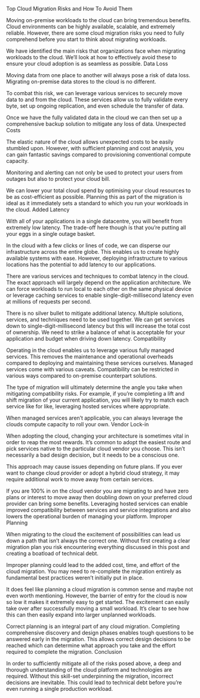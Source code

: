 Top Cloud Migration Risks and How To Avoid Them

Moving on-premise workloads to the cloud can bring tremendous benefits. Cloud environments can be highly available, scalable, and extremely reliable. However, there are some cloud migration risks you need to fully comprehend before you start to think about migrating workloads.

We have identified the main risks that organizations face when migrating workloads to the cloud. We’ll look at how to effectively avoid these to ensure your cloud adoption is as seamless as possible.
Data Loss

Moving data from one place to another will always pose a risk of data loss. Migrating on-premise data stores to the cloud is no different.

To combat this risk, we can leverage various services to securely move data to and from the cloud. These services allow us to fully validate every byte, set up ongoing replication, and even schedule the transfer of data.

Once we have the fully validated data in the cloud we can then set up a comprehensive backup solution to mitigate any loss of data.
Unexpected Costs

The elastic nature of the cloud allows unexpected costs to be easily stumbled upon. However, with sufficient planning and cost analysis, you can gain fantastic savings compared to provisioning conventional compute capacity.

Monitoring and alerting can not only be used to protect your users from outages but also to protect your cloud bill.

We can lower your total cloud spend by optimising your cloud resources to be as cost-efficient as possible. Planning this as part of the migration is ideal as it immediately sets a standard to which you run your workloads in the cloud.
Added Latency

With all of your applications in a single datacentre, you will benefit from extremely low latency. The trade-off here though is that you’re putting all your eggs in a single outage basket.

In the cloud with a few clicks or lines of code, we can disperse our infrastructure across the entire globe. This enables us to create highly available systems with ease. However, deploying infrastructure to various locations has the potential to add latency to our applications.

There are various services and techniques to combat latency in the cloud. The exact approach will largely depend on the application architecture. We can force workloads to run local to each other on the same physical device or leverage caching services to enable single-digit-millisecond latency even at millions of requests per second.

There is no silver bullet to mitigate additional latency. Multiple solutions, services, and techniques need to be used together. We can get services down to single-digit-millisecond latency but this will increase the total cost of ownership. We need to strike a balance of what is acceptable for your application and budget when driving down latency.
Compatibility

Operating in the cloud enables us to leverage various fully managed services. This removes the maintenance and operational overheads compared to deploying and maintaining these services ourselves. Managed services come with various caveats. Compatibility can be restricted in various ways compared to on-premise counterpart solutions.

The type of migration will ultimately determine the angle you take when mitigating compatibility risks. For example, if you’re completing a lift and shift migration of your current application, you will likely try to match each service like for like, leveraging hosted services where appropriate.

When managed services aren’t applicable, you can always leverage the clouds compute capacity to roll your own.
Vendor Lock-in

When adopting the cloud, changing your architecture is sometimes vital in order to reap the most rewards. It’s common to adopt the easiest route and pick services native to the particular cloud vendor you choose. This isn’t necessarily a bad design decision, but it needs to be a conscious one.

This approach may cause issues depending on future plans. If you ever want to change cloud provider or adopt a hybrid cloud strategy, it may require additional work to move away from certain services.

If you are 100% in on the cloud vendor you are migrating to and have zero plans or interest to move away then doubling down on your preferred cloud provider can bring some benefits. Leveraging hosted services can enable improved compatibility between services and service integrations and also lowers the operational burden of managing your platform.
Improper Planning

When migrating to the cloud the excitement of possibilities can lead us down a path that isn’t always the correct one. Without first creating a clear migration plan you risk encountering everything discussed in this post and creating a boatload of technical debt.

Improper planning could lead to the added cost, time, and effort of the cloud migration. You may need to re-complete the migration entirely as fundamental best practices weren’t initially put in place.

It does feel like planning a cloud migration is common sense and maybe not even worth mentioning. However, the barrier of entry for the cloud is now so low it makes it extremely easy to get started. The excitement can easily take over after successfully moving a small workload. It’s clear to see how this can then easily expand into larger unplanned workloads.

Correct planning is an integral part of any cloud migration. Completing comprehensive discovery and design phases enables tough questions to be answered early in the migration. This allows correct design decisions to be reached which can determine what approach you take and the effort required to complete the migration.
Conclusion

In order to sufficiently mitigate all of the risks posed above, a deep and thorough understanding of the cloud platform and technologies are required. Without this skill-set underpinning the migration, incorrect decisions are inevitable. This could lead to technical debt before you’re even running a single production workload.
